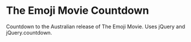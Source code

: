# The Emoji Movie Countdown
Countdown to the Australian release of The Emoji Movie. Uses jQuery and jQuery.countdown.
